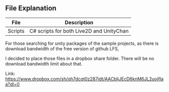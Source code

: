## File Explanation
|File|Description|
|:---:|:---:|
|Scripts|C# scripts for both Live2D and UnityChan|

For those searching for unity packages of the sample projects, as there is download bandwidth of the free version of github LFS,

I decided to place those files in a dropbox share folder. There will be no download bandwidth limit about that.

Link: https://www.dropbox.com/sh/qh7dcqt0z287idt/AACbljJEcD6knM6JL2uojfIaa?dl=0
